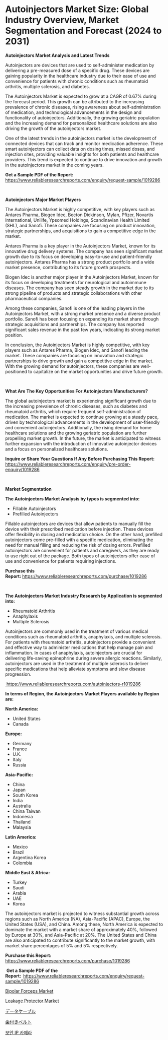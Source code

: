 <p><h1>Autoinjectors Market Size: Global Industry Overview, Market Segmentation and Forecast (2024 to 2031)</h1></p><p><strong>Autoinjectors Market Analysis and Latest Trends</strong></p>
<p><p>Autoinjectors are devices that are used to self-administer medication by delivering a pre-measured dose of a specific drug. These devices are gaining popularity in the healthcare industry due to their ease of use and convenience for patients with chronic conditions such as rheumatoid arthritis, multiple sclerosis, and diabetes.</p><p>The Autoinjectors Market is expected to grow at a CAGR of 0.67% during the forecast period. This growth can be attributed to the increasing prevalence of chronic diseases, rising awareness about self-administration of medication, and technological advancements in the design and functionality of autoinjectors. Additionally, the growing geriatric population and the increasing demand for personalized healthcare solutions are also driving the growth of the autoinjectors market.</p><p>One of the latest trends in the autoinjectors market is the development of connected devices that can track and monitor medication adherence. These smart autoinjectors can collect data on dosing times, missed doses, and injection sites, providing valuable insights for both patients and healthcare providers. This trend is expected to continue to drive innovation and growth in the autoinjectors market in the coming years.</p></p>
<p><strong>Get a Sample PDF of the Report:&nbsp;</strong> <a href="https://www.reliableresearchreports.com/enquiry/request-sample/1019286">https://www.reliableresearchreports.com/enquiry/request-sample/1019286</a></p>
<p>&nbsp;</p>
<p><strong>Autoinjectors Major Market Players</strong></p>
<p><p>The Autoinjectors Market is highly competitive, with key players such as Antares Pharma, Biogen Idec, Becton Dickinson, Mylan, Pfizer, Novartis International, Unilife, Ypsomed Holdings, Scandinavian Health Limited (SHL), and Sanofi. These companies are focusing on product innovation, strategic partnerships, and acquisitions to gain a competitive edge in the market.</p><p>Antares Pharma is a key player in the Autoinjectors Market, known for its innovative drug delivery systems. The company has seen significant market growth due to its focus on developing easy-to-use and patient-friendly autoinjectors. Antares Pharma has a strong product portfolio and a wide market presence, contributing to its future growth prospects.</p><p>Biogen Idec is another major player in the Autoinjectors Market, known for its focus on developing treatments for neurological and autoimmune diseases. The company has seen steady growth in the market due to its strong pipeline of products and strategic collaborations with other pharmaceutical companies.</p><p>Among these companies, Sanofi is one of the leading players in the Autoinjectors Market, with a strong market presence and a diverse product portfolio. Sanofi has been focusing on expanding its market share through strategic acquisitions and partnerships. The company has reported significant sales revenue in the past few years, indicating its strong market position.</p><p>In conclusion, the Autoinjectors Market is highly competitive, with key players such as Antares Pharma, Biogen Idec, and Sanofi leading the market. These companies are focusing on innovation and strategic partnerships to drive growth and gain a competitive edge in the market. With the growing demand for autoinjectors, these companies are well-positioned to capitalize on the market opportunities and drive future growth.</p></p>
<p>&nbsp;</p>
<p><strong>What Are The Key Opportunities For Autoinjectors Manufacturers?</strong></p>
<p><p>The global autoinjectors market is experiencing significant growth due to the increasing prevalence of chronic diseases, such as diabetes and rheumatoid arthritis, which require frequent self-administration of medication. The market is expected to continue growing at a steady pace, driven by technological advancements in the development of user-friendly and convenient autoinjectors. Additionally, the rising demand for home healthcare solutions and the growing geriatric population are further propelling market growth. In the future, the market is anticipated to witness further expansion with the introduction of innovative autoinjector devices and a focus on personalized healthcare solutions.</p></p>
<p><strong>Inquire or Share Your Questions If Any Before Purchasing This Report:</strong> <a href="https://www.reliableresearchreports.com/enquiry/pre-order-enquiry/1019286">https://www.reliableresearchreports.com/enquiry/pre-order-enquiry/1019286</a></p>
<p>&nbsp;</p>
<p><strong>Market Segmentation</strong></p>
<p><strong>The Autoinjectors Market Analysis by types is segmented into:</strong></p>
<p><ul><li>Fillable Autoinjectors</li><li>Prefilled Autoinjectors</li></ul></p>
<p><p>Fillable autoinjectors are devices that allow patients to manually fill the device with their prescribed medication before injection. These devices offer flexibility in dosing and medication choice. On the other hand, prefilled autoinjectors come pre-filled with a specific medication, eliminating the need for manual filling and reducing the risk of dosing errors. Prefilled autoinjectors are convenient for patients and caregivers, as they are ready to use right out of the package. Both types of autoinjectors offer ease of use and convenience for patients requiring injections.</p></p>
<p><strong>Purchase this Report:&nbsp;</strong><a href="https://www.reliableresearchreports.com/purchase/1019286">https://www.reliableresearchreports.com/purchase/1019286</a></p>
<p>&nbsp;</p>
<p><strong>The Autoinjectors Market Industry Research by Application is segmented into:</strong></p>
<p><ul><li>Rheumatoid Arthritis</li><li>Anaphylaxis</li><li>Multiple Sclerosis</li></ul></p>
<p><p>Autoinjectors are commonly used in the treatment of various medical conditions such as rheumatoid arthritis, anaphylaxis, and multiple sclerosis. For patients with rheumatoid arthritis, autoinjectors provide a convenient and effective way to administer medications that help manage pain and inflammation. In cases of anaphylaxis, autoinjectors are crucial for delivering life-saving epinephrine during severe allergic reactions. Similarly, autoinjectors are used in the treatment of multiple sclerosis to deliver specific medications that help alleviate symptoms and slow disease progression.</p></p>
<p><a href="https://www.reliableresearchreports.com/autoinjectors-r1019286">&nbsp;https://www.reliableresearchreports.com/autoinjectors-r1019286</a></p>
<p><strong>In terms of Region, the Autoinjectors Market Players available by Region are:</strong></p>
<p>
    <p> <strong> North America: </strong>
        <ul>
            <li>United States</li>
            <li>Canada</li>
        </ul>
        </p> 
    <p> <strong> Europe: </strong>
        <ul>
            <li>Germany</li>
            <li>France</li>
            <li>U.K.</li>
            <li>Italy</li>
            <li>Russia</li>
        </ul>
        </p> 
    <p> <strong> Asia-Pacific: </strong>
        <ul>
            <li>China</li>
            <li>Japan</li>
            <li>South Korea</li>
            <li>India</li>
            <li>Australia</li>
            <li>China Taiwan</li>
            <li>Indonesia</li>
            <li>Thailand</li>
            <li>Malaysia</li>
        </ul>
        </p> 
    <p> <strong> Latin America: </strong>
        <ul>
            <li>Mexico</li>
            <li>Brazil</li>
            <li>Argentina Korea</li>
            <li>Colombia</li>
        </ul>
        </p> 
    <p> <strong> Middle East & Africa: </strong>
        <ul>
            <li>Turkey</li>
            <li>Saudi</li>
            <li>Arabia</li>
            <li>UAE</li>
            <li>Korea</li>
        </ul>
    </p>
    </p>
<p><p>The autoinjectors market is projected to witness substantial growth across regions such as North America (NA), Asia-Pacific (APAC), Europe, the United States (USA), and China. Among these, North America is expected to dominate the market with a market share of approximately 40%, followed by Europe at 30%, and Asia-Pacific at 20%. The United States and China are also anticipated to contribute significantly to the market growth, with market share percentages of 5% and 5% respectively.</p></p>
<p><strong>Purchase this Report: </strong><a href="https://www.reliableresearchreports.com/purchase/1019286">https://www.reliableresearchreports.com/purchase/1019286</a></p>
<p>&nbsp;<strong>Get a Sample PDF of the Report:&nbsp;&nbsp;</strong><a href="https://www.reliableresearchreports.com/enquiry/request-sample/1019286">https://www.reliableresearchreports.com/enquiry/request-sample/1019286</a></p>
<p><strong></strong></p>
<p><p><a href="https://github.com/mabutironaldo/Market-Research-Report-List-4/blob/main/bipolar-forceps-market.md">Bipolar Forceps Market</a></p><p><a href="https://www.linkedin.com/pulse/leakage-protector-market-research-report-its-history-ekcye?trackingId=zyoeiyZZZJeDbRs6XO0yqg%3D%3D">Leakage Protector Market</a></p><p><a href="https://medium.com/@isacsimnis20231/%E3%83%87%E3%83%BC%E3%82%BF%E3%82%B1%E3%83%BC%E3%83%96%E3%83%AB%E5%B8%82%E5%A0%B4%E5%88%86%E6%9E%90%E3%81%8A%E3%82%88%E3%81%B32024%E5%B9%B4%E3%81%8B%E3%82%892031%E5%B9%B4%E3%81%BE%E3%81%A7%E3%81%AE%E6%9C%9F%E9%96%93%E3%81%AE%E3%82%B5%E3%82%A4%E3%82%BA%E4%BA%88%E6%B8%AC-b75fdc954187">データケーブル</a></p><p><a href="https://medium.com/@roxanenader1/%E6%AD%AF%E8%BB%8A%E3%83%99%E3%83%AB%E3%83%88%E5%B8%82%E5%A0%B4%E8%A6%8F%E6%A8%A1-cagr-%E3%83%88%E3%83%AC%E3%83%B3%E3%83%892024-2030-c5a5759e214b">歯付きベルト</a></p><p><a href="https://medium.com/@douglasvasquez626/%EB%B3%B4%EC%95%88-ip-%EC%B9%B4%EB%A9%94%EB%9D%BC-%EC%8B%9C%EC%9E%A5-%EA%B2%BD%EC%9F%81-%EB%B6%84%EC%84%9D-%EC%8B%9C%EC%9E%A5-%EB%8F%99%ED%96%A5-%EB%B0%8F-2031%EB%85%84%EA%B9%8C%EC%A7%80-%EC%A0%84%EB%A7%9D-bdfacbec0c40">보안 IP 카메라</a></p></p>